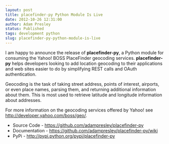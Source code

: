 ```yaml
---
layout: post
title: placefinder-py Python Module Is Live
date: 2012-10-26 12:31:00
author: Adam Presley
status: Published
tags: development python
slug: placefinder-py-python-module-is-live
---
```

I am happy to announce the release of **placefinder-py**, a Python
module for consuming the Yahoo! BOSS PlaceFinder geocoding services.
**placefinder-py** helps developers looking to add location geocoding to
their applications and web sites easier to do by simplifying REST calls
and OAuth authentication.

Geocoding is the task of taking street address, points of interest,
airports, or even place names, parsing them, and returning additional
information about them. This is most used to retrieve latitude and
longitude information about addresses.

For more information on the geocoding services offered by Yahoo! see
<http://developer.yahoo.com/boss/geo/>.

* Source Code - <https://github.com/adampresley/placefinder-py>
* Documentation - <https://github.com/adampresley/placefinder-py/wiki>
* PyPi - <http://pypi.python.org/pypi/placefinder-py>
